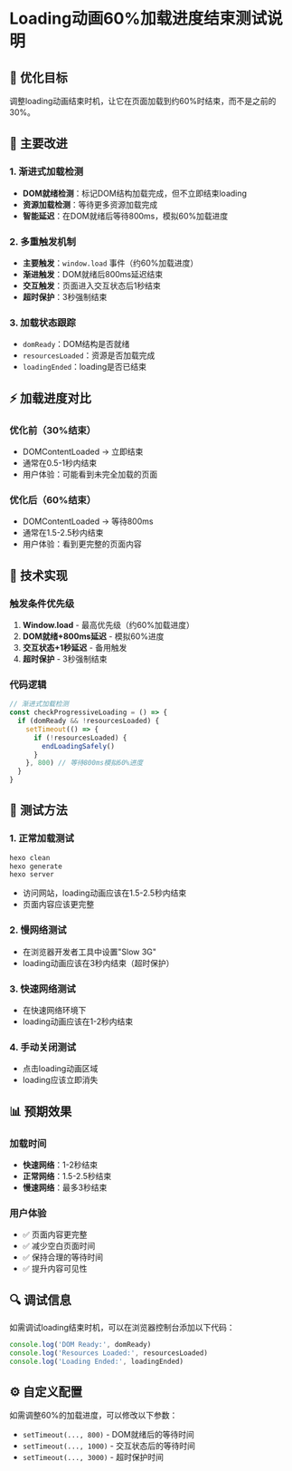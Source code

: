 # Loading动画60%加载进度结束测试说明

## 🎯 优化目标
调整loading动画结束时机，让它在页面加载到约60%时结束，而不是之前的30%。

## 📝 主要改进

### 1. **渐进式加载检测**
- **DOM就绪检测**：标记DOM结构加载完成，但不立即结束loading
- **资源加载检测**：等待更多资源加载完成
- **智能延迟**：在DOM就绪后等待800ms，模拟60%加载进度

### 2. **多重触发机制**
- **主要触发**：`window.load` 事件（约60%加载进度）
- **渐进触发**：DOM就绪后800ms延迟结束
- **交互触发**：页面进入交互状态后1秒结束
- **超时保护**：3秒强制结束

### 3. **加载状态跟踪**
- `domReady`：DOM结构是否就绪
- `resourcesLoaded`：资源是否加载完成
- `loadingEnded`：loading是否已结束

## ⚡ 加载进度对比

### 优化前（30%结束）
- DOMContentLoaded → 立即结束
- 通常在0.5-1秒内结束
- 用户体验：可能看到未完全加载的页面

### 优化后（60%结束）
- DOMContentLoaded → 等待800ms
- 通常在1.5-2.5秒内结束
- 用户体验：看到更完整的页面内容

## 🔧 技术实现

### 触发条件优先级
1. **Window.load** - 最高优先级（约60%加载进度）
2. **DOM就绪+800ms延迟** - 模拟60%进度
3. **交互状态+1秒延迟** - 备用触发
4. **超时保护** - 3秒强制结束

### 代码逻辑
```javascript
// 渐进式加载检测
const checkProgressiveLoading = () => {
  if (domReady && !resourcesLoaded) {
    setTimeout(() => {
      if (!resourcesLoaded) {
        endLoadingSafely()
      }
    }, 800) // 等待800ms模拟60%进度
  }
}
```

## 🧪 测试方法

### 1. 正常加载测试
```bash
hexo clean
hexo generate
hexo server
```
- 访问网站，loading动画应该在1.5-2.5秒内结束
- 页面内容应该更完整

### 2. 慢网络测试
- 在浏览器开发者工具中设置"Slow 3G"
- loading动画应该在3秒内结束（超时保护）

### 3. 快速网络测试
- 在快速网络环境下
- loading动画应该在1-2秒内结束

### 4. 手动关闭测试
- 点击loading动画区域
- loading应该立即消失

## 📊 预期效果

### 加载时间
- **快速网络**：1-2秒结束
- **正常网络**：1.5-2.5秒结束
- **慢速网络**：最多3秒结束

### 用户体验
- ✅ 页面内容更完整
- ✅ 减少空白页面时间
- ✅ 保持合理的等待时间
- ✅ 提升内容可见性

## 🔍 调试信息

如需调试loading结束时机，可以在浏览器控制台添加以下代码：
```javascript
console.log('DOM Ready:', domReady)
console.log('Resources Loaded:', resourcesLoaded)
console.log('Loading Ended:', loadingEnded)
```

## ⚙️ 自定义配置

如需调整60%的加载进度，可以修改以下参数：
- `setTimeout(..., 800)` - DOM就绪后的等待时间
- `setTimeout(..., 1000)` - 交互状态后的等待时间
- `setTimeout(..., 3000)` - 超时保护时间
